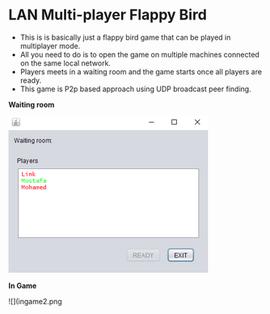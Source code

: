 # LAN Multi-player Flappy Bird
- This is is basically just a flappy bird game that can be played in multiplayer mode.
- All you need to do is to open the game on multiple machines connected on the same local network.
- Players meets in a waiting room and the game starts once all players are ready.
- This game is P2p based approach using UDP broadcast peer finding.

**Waiting room**

![](Waiting%20room.PNG)

**In Game**

![](ingame2.png
